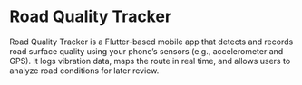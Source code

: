 # Road Quality Tracker

Road Quality Tracker is a Flutter-based mobile app that detects and records road surface quality using your phone’s sensors (e.g., accelerometer and GPS). It logs vibration data, maps the route in real time, and allows users to analyze road conditions for later review.

